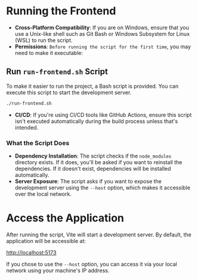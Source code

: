 # Running the Frontend

- **Cross-Platform Compatibility**: If you are on Windows, ensure that you use a Unix-like shell such as Git Bash or Windows Subsystem for Linux (WSL) to run the script.
- **Permissions**: `Before running the script for the first time`, you may need to make it executable:

## Run `run-frontend.sh` Script

To make it easier to run the project, a Bash script is provided. You can execute this script to start the development server.

```bash
./run-frontend.sh
```

- **CI/CD**: If you're using CI/CD tools like GitHub Actions, ensure this script isn't executed automatically during the build process unless that's intended.

### What the Script Does

- **Dependency Installation**: The script checks if the `node_modules` directory exists. If it does, you'll be asked if you want to reinstall the dependencies. If it doesn't exist, dependencies will be installed automatically.
- **Server Exposure**: The script asks if you want to expose the development server using the `--host` option, which makes it accessible over the local network.

# Access the Application

After running the script, Vite will start a development server. By default, the application will be accessible at:

<http://localhost:5173>

If you chose to use the `--host` option, you can access it via your local network using your machine's IP address.
